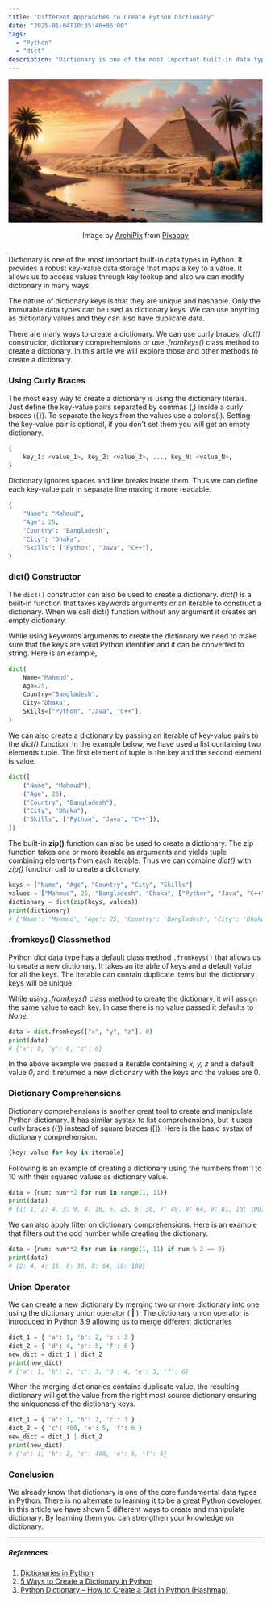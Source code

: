 ```yaml
---
title: "Different Approaches to Create Python Dictionary"
date: "2025-01-04T10:35:46+06:00"
tags:
  - "Python"
  - "dict"
description: "Dictionary is one of the most important built-in data type in Python. It provides a robust key-value data store that maps a key to a value. It allows us to access values through key lookup and also we can modify dictionary in many ways."
---
```


![Different Approaches to Create Python Dictionary](create-python-dictionary.jpeg "Different Approaches to Create Python Dictionary")
<center>
Image by <a href="https://pixabay.com/users/archipix-36936035/?utm_source=link-attribution&utm_medium=referral&utm_campaign=image&utm_content=8901608">ArchiPix</a> from <a href="https://pixabay.com//?utm_source=link-attribution&utm_medium=referral&utm_campaign=image&utm_content=8901608">Pixabay</a>
</center>

<br>

Dictionary is one of the most important built-in data types in Python. It provides a robust key-value data storage that maps a key to a value. It allows us to access values through key lookup and also we can modify dictionary in many ways.

The nature of dictionary keys is that they are unique and hashable. Only the immutable data types can be used as dictionary keys. We can use anything as dictionary values and they can also have duplicate data.

There are many ways to create a dictionary. We can use curly braces, *dict()* constructor, dictionary comprehensions or use *.fromkeys()* class method to create a dictionary. In this artile we will explore those and other methods to create a dictionary.

### Using Curly Braces
The most easy way to create a dictionary is using the dictionary literals. Just define the key-value pairs separated by commas (,) inside a curly braces ({}). To separate the keys from the values use a colons(:). Setting the key-value pair is optional, if you don't set them you will get an empty dictionary. 

``` python
{
    key_1: <value_1>, key_2: <value_2>, ..., key_N: <value_N>,
}
```
Dictionary ignores spaces and line breaks inside them. Thus we can define each key-value pair in separate line making it more readable.

```python
{
    "Name": "Mahmud",
    "Age": 25,
    "Country": "Bangladesh",
    "City": "Dhaka",
    "Skills": ["Python", "Java", "C++"],
}
```

### dict() Constructor
The `dict()` constructor can also be used to create a dictionary. *dict()* is a built-in function that takes keywords arguments or an iterable to construct a dictionary. When we call dict() function without any argument it creates an empty dictionary.

While using keywords arguments to create the dictionary we need to make sure that the keys are valid Python identifier and it can be converted to string. Here is an example,
```python
dict(
    Name="Mahmud",
    Age=25,
    Country="Bangladesh",
    City="Dhaka",
    Skills=["Python", "Java", "C++"],
)
```

We can also create a dictionary by passing an iterable of key-value pairs to the *dict()* function. In the example below, we have used a list containing two elements tuple. The first element of tuple is the key and the second element is value.
```python
dict([
    ("Name", "Mahmud"),
    ("Age", 25),
    ("Country", "Bangladesh"),
    ("City", "Dhaka"),
    ("Skills", ["Python", "Java", "C++"]),
])
```

The built-in **zip()** function can also be used to create a dictionary. The zip function takes one or more iterable as arguments and yields tuple combining elements from each iterable. Thus we can combine *dict()* with *zip()* function call to create a dictionary.

```python
keys = ["Name", "Age", "Country", "City", "Skills"]
values = ["Mahmud", 25, "Bangladesh", "Dhaka", ["Python", "Java", "C++"]]
dictionary = dict(zip(keys, values))
print(dictionary)
# {'Name': 'Mahmud', 'Age': 25, 'Country': 'Bangladesh', 'City': 'Dhaka', 'Skills': ['Python', 'Java', 'C++']}
```

### .fromkeys() Classmethod
Python *dict* data type has a default class method `.fromkeys()` that allows us to create a new dictionary. It takes an iterable of keys and a default value for all the keys. The iterable can contain duplicate items but the dictionary keys will be unique.

While using *.fromkeys()* class method to create the dictionary, it will assign the same value to each key. In case there is no value passed it defaults to *None*. 

```python
data = dict.fromkeys(["x", "y", "z"], 0)
print(data)
# {'x': 0, 'y': 0, 'z': 0}
```
In the above example we passed a iterable containing *x, y, z* and a default value *0*, and it returned a new dictionary with the keys and the values are 0.

### Dictionary Comprehensions
Dictionary comprehensions is another great tool to create and manipulate Python dictionary. It has similar systax to list comprehensions, but it uses curly braces ({}) instead of square braces ([]). Here is the basic systax of dictionary comprehension.
```python
{key: value for key in iterable}
```

Following is an example of creating a dictionary using the numbers from 1 to 10 with their squared values as dictionary value.
```python
data = {num: num**2 for num in range(1, 11)}
print(data)
# {1: 1, 2: 4, 3: 9, 4: 16, 5: 25, 6: 36, 7: 49, 8: 64, 9: 81, 10: 100}
```

We can also apply filter on dictionary comprehensions. Here is an example that filters out the odd number while creating the dictionary.
```python
data = {num: num**2 for num in range(1, 11) if num % 2 == 0}
print(data)
# {2: 4, 4: 16, 6: 36, 8: 64, 10: 100}
```

### Union Operator
We can create a new dictionary by merging two or more dictionary into one using the dictionary union operator ( **|** ). The dictionary union operator is introduced in Python 3.9 allowing us to merge different dictionaries

```python
dict_1 = { 'a': 1, 'b': 2, 'c': 3 }
dict_2 = { 'd': 4, 'e': 5, 'f': 6 }
new_dict = dict_1 | dict_2
print(new_dict)
# {'a': 1, 'b': 2, 'c': 3, 'd': 4, 'e': 5, 'f': 6}
```

When the merging dictionaries contains duplicate value, the resulting dictionary will get the value from the right most source dictionary ensuring the uniqueness of the dictionary keys.

```python
dict_1 = { 'a': 1, 'b': 2, 'c': 3 }
dict_2 = { 'c': 400, 'e': 5, 'f': 6 }
new_dict = dict_1 | dict_2
print(new_dict)
# {'a': 1, 'b': 2, 'c': 400, 'e': 5, 'f': 6}
```

### Conclusion
We already know that dictionary is one of the core fundamental data types in Python. There is no alternate to learning it to be a great Python developer. In this article we have shown 5 different ways to create and manipulate dictionary. By learning them you can strengthen your knowledge on dictionary.

---

##### References
1. [Dictionaries in Python](https://realpython.com/python-dicts/)
2. [5 Ways to Create a Dictionary in Python](https://learnpython.com/blog/create-dictionary-in-python/)
2. [Python Dictionary – How to Create a Dict in Python (Hashmap)](https://www.freecodecamp.org/news/python-dictionary-how-to-create-a-dict-in-python/)
